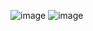 ![image](https://github.com/user-attachments/assets/aa068773-707f-4a14-a890-e1ff2708a81c)
![image](https://github.com/user-attachments/assets/3c5bad0d-6af7-4b1f-922f-24ef17c0b445)
